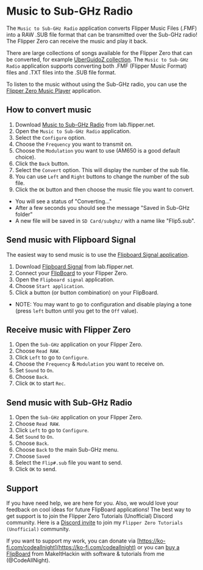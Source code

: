# Music to Sub-GHz Radio

The `Music to Sub-GHz Radio` application converts Flipper Music Files (.FMF) into a RAW .SUB file format that can be transmitted over the Sub-GHz radio! The Flipper Zero can receive the music and play it back.

There are large collections of songs available for the Flipper Zero that can be converted, for example [UberGuidoZ collection](https://github.com/UberGuidoZ/Flipper/tree/main/Music_Player). The `Music to Sub-GHz Radio` application supports converting both .FMF (Flipper Music Format) files and .TXT files into the .SUB file format.

To listen to the music without using the Sub-GHz radio, you can use the [Flipper Zero Music Player](https://lab.flipper.net/apps/music_player) application.

## How to convert music

1. Download [Music to Sub-GHz Radio](https://lab.flipper.net/apps/fmf_to_sub) from lab.flipper.net.
2. Open the `Music to Sub-GHz Radio` application.
3. Select the `Configure` option.
4. Choose the `Frequency` you want to transmit on.
5. Choose the `Modulation` you want to use (AM650 is a good default choice).
6. Click the `Back` button.
7. Select the `Convert` option.  This will display the number of the sub file.
8. You can use `Left` and `Right` buttons to change the number of the sub file.
9. Click the `OK` button and then choose the music file you want to convert.

- You will see a status of "Converting..."
- After a few seconds you should see the message "Saved in Sub-GHz folder"
- A new file will be saved in `SD Card/subghz/` with a name like "Flip5.sub".

## Send music with Flipboard Signal

The easiest way to send music is to use the [Flipboard Signal application](https://lab.flipper.net/apps/flipboard_signal).

1. Download [Flipboard Signal](https://lab.flipper.net/apps/flipboard_signal) from lab.flipper.net.
2. Connect your [FlipBoard](https://github.com/makeithackin/flipboard) to your Flipper Zero.
3. Open the `Flipboard signal` application.
3. Choose `Start application`.
4. Click a button (or button combination) on your FlipBoard.
- NOTE: You may want to go to configuration and disable playing a tone (press `left` button until you get to the `Off` value).

## Receive music with Flipper Zero

1. Open the `Sub-GHz` application on your Flipper Zero.
2. Choose `Read RAW`.
3. Click `Left` to go to `Configure`.
4. Choose the `Frequency` & `Modulation` you want to receive on.
5. Set `Sound` to `On`.
6. Choose `Back`.
7. Click `OK` to start `Rec`.

## Send music with Sub-GHz Radio

1. Open the `Sub-GHz` application on your Flipper Zero.
2. Choose `Read RAW`.
3. Click `Left` to go to `Configure`.
4. Set `Sound` to `On`.
5. Choose `Back`.
6. Choose `Back` to the main Sub-GHz menu.
7. Choose `Saved`
8. Select the `Flip#.sub` file you want to send.
9. Click `OK` to send.

## Support

If you have need help, we are here for you. Also, we would love your feedback on cool ideas for future FlipBoard applications!  The best way to get support is to join the Flipper Zero Tutorials (Unofficial) Discord community. Here is a [Discord invite](https://discord.gg/KTThkQHj5B) to join my `Flipper Zero Tutorials (Unofficial)` community.

If you want to support my work, you can donate via [https://ko-fi.com/codeallnight](https://ko-fi.com/codeallnight) or you can [buy a FlipBoard](https://www.tindie.com/products/makeithackin/flipboard-macropad-keyboard-for-flipper-zero/) from MakeItHackin with software & tutorials from me (@CodeAllNight).